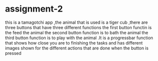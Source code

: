 # assignment-2
this is a tamagotchi app ,the animal that is used is a tiger cub ,there are three buttons that have three different functions the first button functin is the feed the animal the second button function is to bath the animal the third button function is to play with the animal .It is a progressbar function that shows how close you are to finishing the tasks and has different images shown for the different actions that are done when the button is pressed 
